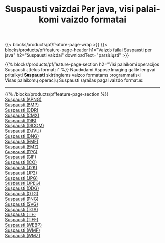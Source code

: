 ﻿---
title: Suspausti vaizdai Per java, visi palaikomi vaizdo formatai 
weight: 3920
url: /lt/java/compress 
lang: lt
langdirlevel: 2
locales: zh-hans,ja,it,ru,de,es,fr,nl,id,lt,pl,pt,vi,tr,ko,zh-hant,ar,hi,th,sv,cs,uk,he
description: Naudodami Aspose.Imaging galite lengvai sukurti Suspausti vaizdus per java
---

{{< blocks/products/pf/feature-page-wrap >}}
{{< blocks/products/pf/feature-page-header h1="Vaizdo failai Suspausti per java" h2="Suspausti vaizdai" downloadText="parsisiųsti" >}}


{{% blocks/products/pf/feature-page-section  h2="Visi palaikomi operacijos Suspausti attēlus formatai" %}}
Naudodami Aspose.Imaging galite lengvai pritaikyti **Suspausti** skirtingiems vaizdo formatams programmatiski
<br/>
Visas palaikomų operacijų Suspausti sąrašas pagal vaizdo formatus:
<hr/>
{{% /blocks/products/pf/feature-page-section %}}
<div class="container-fluid productfamilypage bg-gray">
    <div class="convertypes bg-gray agp-content section">
        <div class="container">
		<div class="row other-converters">
		    <div class='col-md-2 other-converter remove-lp remove-rp'><a href="/imaging/lt/java/compress/apng" >Suspausti (APNG)</a></div><div class='col-md-2 other-converter remove-lp remove-rp'><a href="/imaging/lt/java/compress/bmp" >Suspausti (BMP)</a></div><div class='col-md-2 other-converter remove-lp remove-rp'><a href="/imaging/lt/java/compress/cdr" >Suspausti (CDR)</a></div><div class='col-md-2 other-converter remove-lp remove-rp'><a href="/imaging/lt/java/compress/cmx" >Suspausti (CMX)</a></div><div class='col-md-2 other-converter remove-lp remove-rp'><a href="/imaging/lt/java/compress/dib" >Suspausti (DIB)</a></div><div class='col-md-2 other-converter remove-lp remove-rp'><a href="/imaging/lt/java/compress/dicom" >Suspausti (DICOM)</a></div><div class='col-md-2 other-converter remove-lp remove-rp'><a href="/imaging/lt/java/compress/djvu" >Suspausti (DJVU)</a></div><div class='col-md-2 other-converter remove-lp remove-rp'><a href="/imaging/lt/java/compress/dng" >Suspausti (DNG)</a></div><div class='col-md-2 other-converter remove-lp remove-rp'><a href="/imaging/lt/java/compress/emf" >Suspausti (EMF)</a></div><div class='col-md-2 other-converter remove-lp remove-rp'><a href="/imaging/lt/java/compress/emz" >Suspausti (EMZ)</a></div><div class='col-md-2 other-converter remove-lp remove-rp'><a href="/imaging/lt/java/compress/eps" >Suspausti (EPS)</a></div><div class='col-md-2 other-converter remove-lp remove-rp'><a href="/imaging/lt/java/compress/gif" >Suspausti (GIF)</a></div><div class='col-md-2 other-converter remove-lp remove-rp'><a href="/imaging/lt/java/compress/ico" >Suspausti (ICO)</a></div><div class='col-md-2 other-converter remove-lp remove-rp'><a href="/imaging/lt/java/compress/j2k" >Suspausti (J2K)</a></div><div class='col-md-2 other-converter remove-lp remove-rp'><a href="/imaging/lt/java/compress/jp2" >Suspausti (JP2)</a></div><div class='col-md-2 other-converter remove-lp remove-rp'><a href="/imaging/lt/java/compress/jpg" >Suspausti (JPG)</a></div><div class='col-md-2 other-converter remove-lp remove-rp'><a href="/imaging/lt/java/compress/jpeg" >Suspausti (JPEG)</a></div><div class='col-md-2 other-converter remove-lp remove-rp'><a href="/imaging/lt/java/compress/odg" >Suspausti (ODG)</a></div><div class='col-md-2 other-converter remove-lp remove-rp'><a href="/imaging/lt/java/compress/otg" >Suspausti (OTG)</a></div><div class='col-md-2 other-converter remove-lp remove-rp'><a href="/imaging/lt/java/compress/png" >Suspausti (PNG)</a></div><div class='col-md-2 other-converter remove-lp remove-rp'><a href="/imaging/lt/java/compress/svg" >Suspausti (SVG)</a></div><div class='col-md-2 other-converter remove-lp remove-rp'><a href="/imaging/lt/java/compress/tga" >Suspausti (TGA)</a></div><div class='col-md-2 other-converter remove-lp remove-rp'><a href="/imaging/lt/java/compress/tif" >Suspausti (TIF)</a></div><div class='col-md-2 other-converter remove-lp remove-rp'><a href="/imaging/lt/java/compress/tiff" >Suspausti (TIFF)</a></div><div class='col-md-2 other-converter remove-lp remove-rp'><a href="/imaging/lt/java/compress/webp" >Suspausti (WEBP)</a></div><div class='col-md-2 other-converter remove-lp remove-rp'><a href="/imaging/lt/java/compress/wmf" >Suspausti (WMF)</a></div><div class='col-md-2 other-converter remove-lp remove-rp'><a href="/imaging/lt/java/compress/wmz" >Suspausti (WMZ)</a></div>
                </div>
        </div>
    </div>
</div>
<br/>


